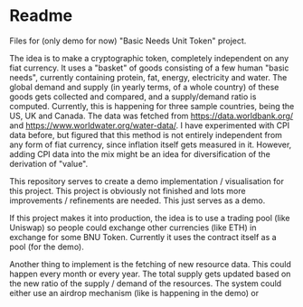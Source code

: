 # Readme

Files for (only demo for now) "Basic Needs Unit Token" project.

The idea is to make a cryptographic token, completely independent on any fiat currency.
It uses a "basket" of goods consisting of a few human "basic needs", currently containing protein, fat, energy, electricity and water.
The global demand and supply (in yearly terms, of a whole country) of these goods gets collected and compared, and a supply/demand ratio is computed. Currently, this is happening for three sample countries, being the US, UK and Canada.
The data was fetched from https://data.worldbank.org/ and https://www.worldwater.org/water-data/.
I have experimented with CPI data before, but figured that this method is not entirely independent from any form of fiat currency, since inflation itself gets measured in it. However, adding CPI data into the mix might be an idea for diversification of the derivation of "value".

This repository serves to create a demo implementation / visualisation for this project.
This project is obviously not finished and lots more improvements / refinements are needed.
This just serves as a demo.

If this project makes it into production, the idea is to use a trading pool (like Uniswap) so people could exchange other currencies (like ETH) in exchange for some BNU Token.
Currently it uses the contract itself as a pool (for the demo).

Another thing to implement is the fetching of new resource data. This could happen every month or every year. The total supply gets updated based on the new ratio of the supply / demand of the resources. The system could either use an airdrop mechanism (like is happening in the demo) or 